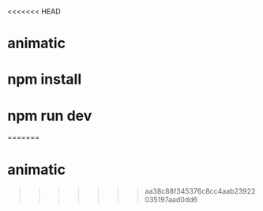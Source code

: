 <<<<<<< HEAD
# animatic

#  npm install
#  npm run dev
=======
# animatic
>>>>>>> aa38c88f345376c8cc4aab23922035197aad0dd6
